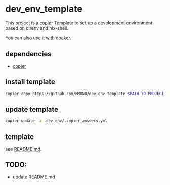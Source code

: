 # dev_env_template

This project is a [copier](https://copier.readthedocs.io/en/stable/#installation) Template 
to set up a development environment based on direnv and nix-shell.

You can also use it with docker.


## dependencies
- [copier](https://copier.readthedocs.io/en/stable/#installation)

## install template
```bash
copier copy https://github.com/MM0N0/dev_env_template $PATH_TO_PROJECT_DIR
```

## update template
```bash
copier update -a .dev_env/.copier_answers.yml
```

## template
see [README.md](template/.dev_env/README.md).

## TODO:
- update README.md
